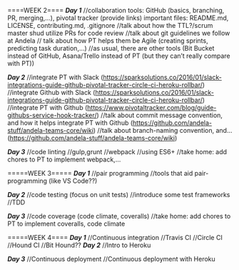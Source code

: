 ====WEEK 2====
_____Day 1_____
//collaboration tools: GitHub (basics, branching, PR, merging,…), pivotal tracker (provide links)
    important files: README.md, LICENSE, contributing.md, .gitignore
//talk about how the TTL?/scrum master shud utilize PRs for code review
//talk about git guidelines we follow at Andela
// talk about how PT helps them be Agile (creating sprints, predicting task duration,…)
//as usual, there are other tools (Bit Bucket instead of GitHub, Asana/Trello instead of PT (but they can’t really compare with PT))

_____Day 2_____
//integrate PT with Slack (https://sparksolutions.co/2016/01/slack-integrations-guide-github-pivotal-tracker-circle-ci-heroku-rollbar/)
//integrate Github with Slack (https://sparksolutions.co/2016/01/slack-integrations-guide-github-pivotal-tracker-circle-ci-heroku-rollbar/)
//integrate PT with Github (https://www.pivotaltracker.com/blog/guide-githubs-service-hook-tracker/)
//talk about commit message convention, and how it helps integrate PT with Github (https://github.com/andela-stuff/andela-teams-core/wiki)
//talk about branch-naming convention, and...(https://github.com/andela-stuff/andela-teams-core/wiki)

_____Day 3_____
//code linting
//gulp,grunt
//webpack
//using ES6+
//take home: add chores to PT to implement webpack,...

=====WEEK 3=====
_____Day 1_____
//pair programming
//tools that aid pair-programming (like VS Code??)

_____Day 2_____
//code testing (focus on unit tests)
//introduce some test frameworks
//TDD

_____Day 3_____
//code coverage (code climate, coveralls)
//take home: add chores to PT to implement coveralls, code climate

=====WEEK 4====
_____Day 1_____
//Continuous integration
//Travis CI
//Circle CI
//Hound CI
//Bit Hound??
_____Day 2_____
//Intro to Heroku 

_____Day 3_____
//Continuous deployment
//Continuous deployment with Heroku
